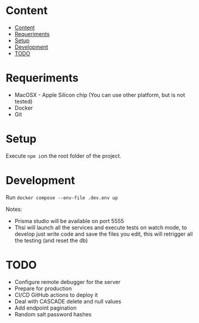 # Content
- [Content](#content)
- [Requeriments](#requeriments)
- [Setup](#setup)
- [Development](#development)
- [TODO](#todo)

# Requeriments  
- MacOSX - Apple Silicon chip (You can use other platform, but is not tested)
- Docker
- Git

# Setup
Execute `npm i`on the root folder of the project.

#  Development  
Run  `docker compose --env-file .dev.env up`

Notes: 
- Prisma studio will be available on port 5555 
- Thsi will launch all the services and execute tests on watch mode, to develop just write code and save the files you edit, this will retrigger all the testing (and reset the db)

# TODO
- Configure remote debugger for the server
- Prepare for production
- CI/CD GitHub actions to deploy it
- Deal with CASCADE delete and null values
- Add endpoint pagination
- Random salt password hashes